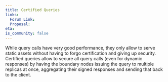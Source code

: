 ```yaml
---
title: Certified Queries
links:
  Forum Link:
  Proposal:
eta:
is_community: false
---
```


While query calls have very good performance, they only allow to serve static assets without having to forgo certification and giving up security. Certified queries allow to secure all query calls (even for dynamic responses) by having the boundary nodes issuing the query to multiple replicas at once, aggregating their signed responses and sending that back to the client.
